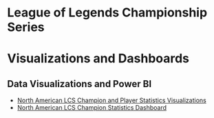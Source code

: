 # League of Legends Championship Series 
# Visualizations and Dashboards

## Data Visualizations and Power BI
* [North American LCS Champion and Player Statistics Visualizations](https://github.com/CentsOfFate/LCS-Visualizations-and-Dashboards/blob/master/NA%20LCS%20Data%20Visualizations%20-%20Spring%20Split.ipynb)
* [North American LCS Champion Statistics Dashboard](https://app.powerbigov.us/view?r=eyJrIjoiMDdhOTQ1MTQtZGUyZi00ODQwLThkYWYtYjZhYTkwNTQ3NjlmIiwidCI6IjcwYWY1NDdjLTY5YWItNDE2ZC1iNGE2LTU0M2I1Y2U1MmI5OSJ9)
